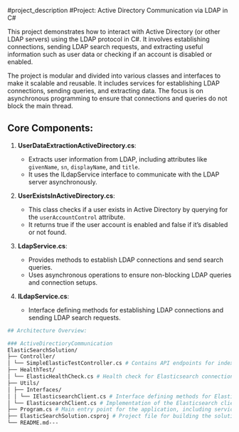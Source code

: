 #project_description 
#Project: Active Directory Communication via LDAP in C#

This project demonstrates how to interact with Active Directory (or other LDAP servers) using the LDAP 
protocol in C#. It involves establishing connections, sending LDAP search requests, and extracting useful 
information such as user data or checking if an account is disabled or enabled.

The project is modular and divided into various classes and interfaces to make it scalable and reusable. 
It includes services for establishing LDAP connections, sending queries, and extracting data. The focus is on 
asynchronous programming to ensure that connections and queries do not block the main thread.

## Core Components:

1. **UserDataExtractionActiveDirectory.cs**:
   - Extracts user information from LDAP, including attributes like `givenName`, `sn`, `displayName`, and `title`.
   - It uses the ILdapService interface to communicate with the LDAP server asynchronously.

2. **UserExistsInActiveDirectory.cs**:
   - This class checks if a user exists in Active Directory by querying for the `userAccountControl` attribute.
   - It returns true if the user account is enabled and false if it’s disabled or not found.

3. **LdapService.cs**:
   - Provides methods to establish LDAP connections and send search queries.
   - Uses asynchronous operations to ensure non-blocking LDAP queries and connection setups.

4. **ILdapService.cs**:
   - Interface defining methods for establishing LDAP connections and sending LDAP search requests.

```bash
## Architecture Overview:

### ActiveDirectioryCommunication
ElasticSearchSolution/ 
├── Controller/ 
│ └── SimpleElasticTestController.cs # Contains API endpoints for indexing, retrieving, and searching documents in Elasticsearch 
├── HealthTest/ 
│ └── ElasticHealthCheck.cs # Health check for Elasticsearch connection 
├── Utils/ 
│ ├── Interfaces/ 
│ │ └── IElasticsearchClient.cs # Interface defining methods for Elasticsearch operations 
│ └── ElasticsearchClient.cs # Implementation of the Elasticsearch client, interacting with Elasticsearch APIs 
├── Program.cs # Main entry point for the application, including service registration and health checks 
├── ElasticSearchSolution.csproj # Project file for building the solution 
└── README.md---
